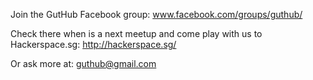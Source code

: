 Join the GutHub Facebook group: www.facebook.com/groups/guthub/

Check there when is a next meetup and come play with us to Hackerspace.sg: http://hackerspace.sg/ 

Or ask more at: guthub@gmail.com
